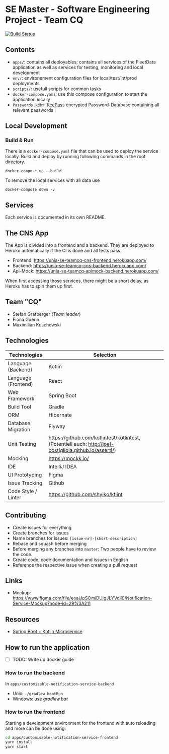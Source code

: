 # SE Master - Software Engineering Project - Team CQ

[![Build Status](https://travis-ci.com/maxi-k/se-master-sem1-st.svg?token=vJCFyC8fzGGkCLryVRQA&branch=master)](https://travis-ci.com/maxi-k/se-master-sem1-st)

## Contents

- `apps/`: contains all deployables; contains all services of the FleetData application as well as services for testing, monitoring and local development
- `env/`: environement configuration files for local/test/int/prod deployments
- `scripts/`: usefull scripts for common tasks
- `docker-compose.yaml`: use this compose configuration to start the application locally
- `Passwords.kdbx`: [KeePass](keepass.info) encrypted Password-Database containing all relevant passwords

## Local Development

### Build & Run

There is a `docker-compose.yaml` file that can be used to deploy the service locally.
Build and deploy by running following commands in the root directory.

```
docker-compose up --build
```

To remove the local services with all data use
```
docker-compose down -v
```

## Services

Each service is documented in its own README.

## The CNS App
The App is divided into a frontend and a backend. They are deployed to
Heroku automatically if the CI is done and all tests pass.
* Frontend: https://unia-se-teamcq-cns-frontend.herokuapp.com/ 
* Backend: https://unia-se-teamcq-cns-backend.herokuapp.com/
* Api-Mock: https://unia-se-teamcq-apimock-backend.herokuapp.com/

When first accessing those services, there might be a short delay, as
Heroku has to spin them up first.

## Team "CQ"
- Stefan Grafberger (*Team leader*)
- Fiona Guerin
- Maximilian Kuschewski

## Technologies
| Technologies | Selection     |
| ----------- | -------- |
Language (Backend) | Kotlin
Language (Frontend) | React
Web Framework | Spring Boot
Build Tool | Gradle
ORM | Hibernate
Database Migration | Flyway
Unit Testing | https://github.com/kotlintest/kotlintest,  (Potentiell auch: http://joel-costigliola.github.io/assertj/)
Mocking | https://mockk.io/
IDE | IntelliJ IDEA
UI Prototyping | Figma |
Issue Tracking | Github
Code Style / Linter | https://github.com/shyiko/ktlint

## Contributing
- Create issues for everything
- Create branches for issues
- Name branches for issues: `[issue-nr]-[short-description]`
- Rebase and squash before merging
- Before merging any branches into `master`: Two people have to review
  the code.
- Create code, code documentation and issues in English
- Reference the respective issue when creating a pull request

## Links
- Mockup: https://www.figma.com/file/eoajJpSOmiDUlgJLYVdil0/Notification-Service-Mockup?node-id=29%3A211

## Resources
* [Spring Boot + Kotlin Microservice](https://kotlinlang.org/docs/tutorials/spring-boot-restful.html)

## How to run the application

- [ ] TODO: Write up docker guide

### How to run the backend
In `apps/customisable-notification-service-backend`
* Unix: ```./gradlew bootRun```
* Windows: use *gradlew.bat*

### How to run the frontend
Starting a development environment for the frontend with auto
reloading and more can be done using:
```sh
cd apps/customisable-notification-service-frontend
yarn install
yarn start
```

